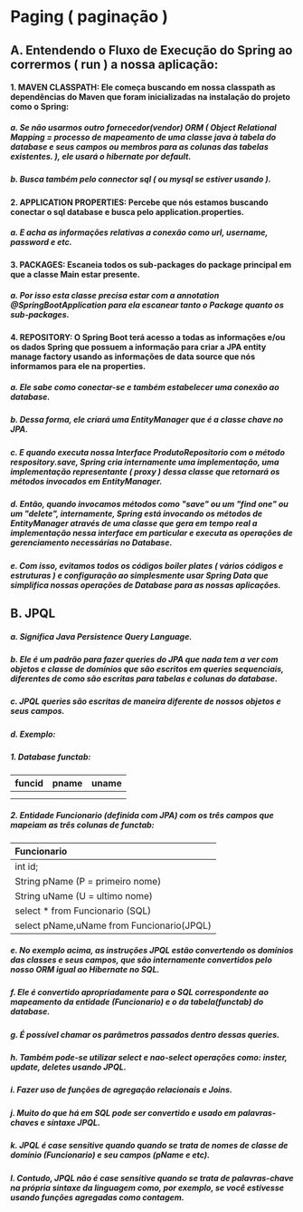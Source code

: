 # Paging ( paginação )
## A. Entendendo o Fluxo de Execução do Spring ao corrermos ( run ) a nossa aplicação:
#### 1. MAVEN CLASSPATH: Ele começa buscando em nossa classpath as dependências do Maven que foram inicializadas na instalação do projeto como o Spring:
##### a. Se não usarmos outro fornecedor(vendor) ORM ( Object Relational Mapping = processo de mapeamento de uma classe java à tabela do database e seus campos ou membros para as colunas das tabelas existentes. ), ele usará o hibernate por default.
##### b. Busca também pelo connector sql ( ou mysql se estiver usando ).
#### 2. APPLICATION PROPERTIES: Percebe que nós estamos buscando conectar o sql database e busca pelo application.properties.
##### a. E acha as informações relativas a conexão como url, username, password e etc.
#### 3. PACKAGES: Escaneia todos os sub-packages do package principal em que a classe Main estar presente.
##### a. Por isso esta classe precisa estar com a annotation @SpringBootApplication para ela escanear tanto o Package quanto os sub-packages.
#### 4. REPOSITORY: O Spring Boot terá acesso a todas as informações e/ou os dados Spring que possuem a informação para criar a JPA entity manage factory usando as informações de data source que nós informamos para ele na properties.
##### a. Ele sabe como conectar-se e também estabelecer uma conexão ao database.
##### b. Dessa forma, ele criará uma EntityManager que é a classe chave no JPA.
##### c. E quando executa nossa Interface ProdutoRepositorio com o método respository.save, Spring cria internamente uma implementação, uma implementação representante ( proxy ) dessa classe que retornará os métodos invocados em EntityManager.
##### d. Então, quando invocamos métodos como "save" ou um "find one" ou um "delete", internamente, Spring está invocando os métodos de EntityManager através de uma classe que gera em tempo real a implementação nessa interface em particular e executa as operações de gerenciamento necessárias no Database.
##### e. Com isso, evitamos todos os códigos boiler plates ( vários códigos e estruturas ) e configuração ao simplesmente usar Spring Data que simplifica nossas operações de Database para as nossas aplicações.
## B. JPQL
##### a. Significa Java Persistence Query Language.
##### b. Ele é um padrão para fazer queries do JPA que nada tem a ver com objetos e classe de domínios que são escritos em queries sequenciais, diferentes de como são escritas para tabelas e colunas do database.
##### c. JPQL queries são escritas de maneira diferente de nossos objetos e seus campos.
##### d. Exemplo:
##### 1. Database functab: 
|   funcid   |  pname  |    uname    |
| :---         |     :---:      |          ---: |
|   |      |    |
|      |       |      |


##### 2. Entidade Funcionario (definida com JPA) com os três campos que mapeiam as três colunas de functab:
|   Funcionario     | 
| :---         |
| int id;   |
| String pName  (P = primeiro nome)   |
| String uName  (U = ultimo nome)   |
| select * from Funcionario (SQL)|
| select pName,uName from Funcionario(JPQL)   |

##### e. No exemplo acima, as instruções JPQL estão convertendo os domínios das classes e seus campos, que são internamente convertidos pelo nosso ORM igual ao Hibernate no SQL.
##### f. Ele é convertido apropriadamente para o SQL correspondente ao mapeamento da entidade (Funcionario) e o da tabela(functab) do database.
##### g. É possível chamar os parâmetros passados dentro dessas queries.
##### h. Também pode-se utilizar select e nao-select operações como: inster, update, deletes usando JPQL.
##### i. Fazer uso de funções de agregação relacionais e Joins.
##### j. Muito do que há em SQL pode ser convertido e usado em palavras-chaves e síntaxe JPQL.
##### k. JPQL é case sensitive quando quando se trata de nomes de classe de domínio (Funcionario) e seu campos (pName e etc).
##### l. Contudo, JPQL não é case sensitive quando se trata de palavras-chave na própria sintaxe da linguagem como, por exemplo, se você estivesse usando funções agregadas como contagem.
